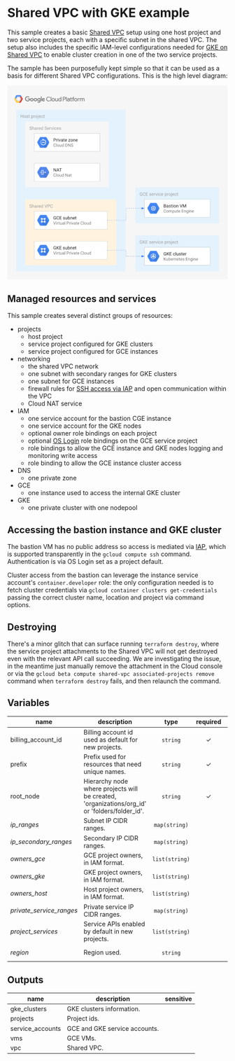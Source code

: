 # Shared VPC with GKE example

This sample creates a basic [Shared VPC](https://cloud.google.com/vpc/docs/shared-vpc) setup using one host project and two service projects, each with a specific subnet in the shared VPC. The setup also includes the specific IAM-level configurations needed for [GKE on Shared VPC](https://cloud.google.com/kubernetes-engine/docs/how-to/cluster-shared-vpc) to enable cluster creation in one of the two service projects.

The sample has been purposefully kept simple so that it can be used as a basis for different Shared VPC configurations. This is the high level diagram:

![High-level diagram](diagram.png "High-level diagram")

## Managed resources and services

This sample creates several distinct groups of resources:

- projects
  - host project
  - service project configured for GKE clusters
  - service project configured for GCE instances
- networking
  - the shared VPC network
  - one subnet with secondary ranges for GKE clusters
  - one subnet for GCE instances
  - firewall rules for [SSH access via IAP](https://cloud.google.com/iap/docs/using-tcp-forwarding) and open communication within the VPC
  - Cloud NAT service
- IAM
  - one service account for the bastion CGE instance
  - one service account for the GKE nodes
  - optional owner role bindings on each project
  - optional [OS Login](https://cloud.google.com/compute/docs/oslogin/) role bindings on the GCE service project
  - role bindings to allow the GCE instance and GKE nodes logging and monitoring write access
  - role binding to allow the GCE instance cluster access
- DNS
  - one private zone
- GCE
  - one instance used to access the internal GKE cluster
- GKE
  - one private cluster with one nodepool

## Accessing the bastion instance and GKE cluster

The bastion VM has no public address so access is mediated via [IAP](https://cloud.google.com/iap/docs), which is supported transparently in the `gcloud compute ssh` command. Authentication is via OS Login set as a project default.

Cluster access from the bastion can leverage the instance service account's `container.developer` role: the only configuration needed is to fetch cluster credentials via `gcloud container clusters get-credentials` passing the correct cluster name, location and project via command options.

## Destroying

There's a minor glitch that can surface running `terraform destroy`, where the service project attachments to the Shared VPC will not get destroyed even with the relevant API call succeeding. We are investigating the issue, in the meantime just manually remove the attachment in the Cloud console or via the `gcloud beta compute shared-vpc associated-projects remove` command when `terraform destroy` fails, and then relaunch the command.

<!-- BEGIN TFDOC -->
## Variables

| name | description | type | required | default |
|---|---|:---: |:---:|:---:|
| billing_account_id | Billing account id used as default for new projects. | <code title="">string</code> | ✓ |  |
| prefix | Prefix used for resources that need unique names. | <code title="">string</code> | ✓ |  |
| root_node | Hierarchy node where projects will be created, 'organizations/org_id' or 'folders/folder_id'. | <code title="">string</code> | ✓ |  |
| *ip_ranges* | Subnet IP CIDR ranges. | <code title="map&#40;string&#41;">map(string)</code> |  | <code title="&#123;&#10;gce &#61; &#34;10.0.16.0&#47;24&#34;&#10;gke &#61; &#34;10.0.32.0&#47;24&#34;&#10;&#125;">...</code> |
| *ip_secondary_ranges* | Secondary IP CIDR ranges. | <code title="map&#40;string&#41;">map(string)</code> |  | <code title="&#123;&#10;gke-pods     &#61; &#34;10.128.0.0&#47;18&#34;&#10;gke-services &#61; &#34;172.16.0.0&#47;24&#34;&#10;&#125;">...</code> |
| *owners_gce* | GCE project owners, in IAM format. | <code title="list&#40;string&#41;">list(string)</code> |  | <code title="">[]</code> |
| *owners_gke* | GKE project owners, in IAM format. | <code title="list&#40;string&#41;">list(string)</code> |  | <code title="">[]</code> |
| *owners_host* | Host project owners, in IAM format. | <code title="list&#40;string&#41;">list(string)</code> |  | <code title="">[]</code> |
| *private_service_ranges* | Private service IP CIDR ranges. | <code title="map&#40;string&#41;">map(string)</code> |  | <code title="&#123;&#10;cluster-1 &#61; &#34;192.168.0.0&#47;28&#34;&#10;&#125;">...</code> |
| *project_services* | Service APIs enabled by default in new projects. | <code title="list&#40;string&#41;">list(string)</code> |  | <code title="&#91;&#10;&#34;container.googleapis.com&#34;,&#10;&#34;stackdriver.googleapis.com&#34;,&#10;&#93;">...</code> |
| *region* | Region used. | <code title="">string</code> |  | <code title="">europe-west1</code> |

## Outputs

| name | description | sensitive |
|---|---|:---:|
| gke_clusters | GKE clusters information. |  |
| projects | Project ids. |  |
| service_accounts | GCE and GKE service accounts. |  |
| vms | GCE VMs. |  |
| vpc | Shared VPC. |  |
<!-- END TFDOC -->
